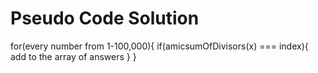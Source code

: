 # Pseudo Code Solution
for(every number from 1-100,000){
    if(amicsumOfDivisors(x) === index){
        add to the array of answers
    }
}